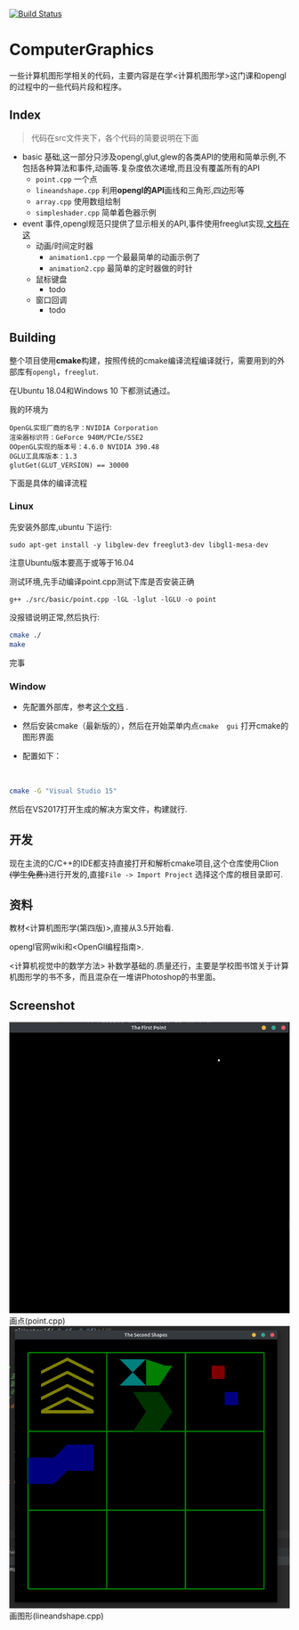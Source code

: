 [![Build Status](https://travis-ci.org/czfshine/ComputerGraphics.svg?branch=master)](https://travis-ci.org/czfshine/ComputerGraphics)

# ComputerGraphics

一些计算机图形学相关的代码，主要内容是在学<计算机图形学>这门课和opengl的过程中的一些代码片段和程序。



## Index

> 代码在src文件夹下，各个代码的简要说明在下面

* basic 基础,这一部分只涉及opengl,glut,glew的各类API的使用和简单示例,不包括各种算法和事件,动画等.复杂度依次递增,而且没有覆盖所有的API
  * `point.cpp` 一个点
  * `lineandshape.cpp` 利用**opengl的API**画线和三角形,四边形等
  * `array.cpp` 使用数组绘制
  * `simpleshader.cpp` 简单着色器示例 
* event 事件,opengl规范只提供了显示相关的API,事件使用freeglut实现,[文档在这](http://freeglut.sourceforge.net/docs/api.php)
  * 动画/时间定时器
    * `animation1.cpp` 一个最最简单的动画示例了
    * `animation2.cpp` 最简单的定时器做的时针
  * 鼠标键盘
    * todo
  * 窗口回调
    * todo

## Building

整个项目使用**cmake**构建，按照传统的cmake编译流程编译就行，需要用到的外部库有`opengl`，`freeglut`.

在Ubuntu 18.04和Windows 10 下都测试通过。

我的环境为
```
OpenGL实现厂商的名字：NVIDIA Corporation
渲染器标识符：GeForce 940M/PCIe/SSE2
OOpenGL实现的版本号：4.6.0 NVIDIA 390.48
OGLU工具库版本：1.3
glutGet(GLUT_VERSION) == 30000
```

下面是具体的编译流程

### Linux

先安装外部库,ubuntu 下运行:

```
sudo apt-get install -y libglew-dev freeglut3-dev libgl1-mesa-dev
```

注意Ubuntu版本要高于或等于16.04

测试环境,先手动编译point.cpp测试下库是否安装正确

```
g++ ./src/basic/point.cpp -lGL -lglut -lGLU -o point
```

没报错说明正常,然后执行:

```bash
cmake ./
make
```

完事

### Window

* 先配置外部库，参考[这个文档](./doc/Window平台下配置必需的库.md) .

* 然后安装cmake（最新版的），然后在开始菜单内点`cmake  gui` 打开cmake的图形界面

* 配置如下：

  ​

```bash
cmake -G "Visual Studio 15"
```

然后在VS2017打开生成的解决方案文件，构建就行. 

## 开发

现在主流的C/C++的IDE都支持直接打开和解析cmake项目,这个仓库使用Clion ~~(学生免费:)~~进行开发的,直接`File -> Import Project`  选择这个库的根目录即可.

## 资料

教材<计算机图形学(第四版)>,直接从3.5开始看.

opengl官网wiki和<OpenGl编程指南>.

<计算机视觉中的数学方法> 补数学基础的.质量还行，主要是学校图书馆关于计算机图形学的书不多，而且混杂在一堆讲Photoshop的书里面。

## Screenshot

![image](./screenshot/Screenshot%20from%202019-02-25%2016-54-53.png?raw=true)
画点(point.cpp)
![image](./screenshot/Screenshot%20from%202019-02-25%2021-30-31.png?raw=true)
画图形(lineandshape.cpp)
